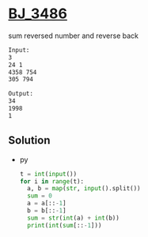 # [BJ_3486](https://acmicpc.net/problem/3486)

sum reversed number and reverse back

```txt
Input:
3
24 1
4358 754
305 794

Output:
34
1998
1
```

## Solution

* py

  ```py
  t = int(input())
  for i in range(t):
    a, b = map(str, input().split())
    sum = 0
    a = a[::-1]
    b = b[::-1]
    sum = str(int(a) + int(b))
    print(int(sum[::-1]))
  ```
